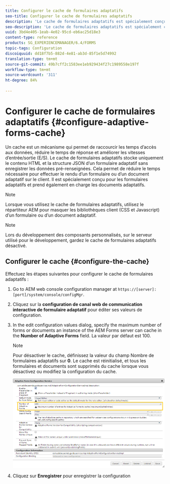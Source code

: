 ```yaml
---
title: Configurer le cache de formulaires adaptatifs
seo-title: Configurer le cache de formulaires adaptatifs
description: 'Le cache de formulaires adaptatifs est spécialement conçu pour les formulaires et documents adaptatifs. Il met en cache des formulaires et documents adaptatifs en vue de réduire le temps nécessaire pour effectuer le rendu d’un formulaire ou d’un document adaptatif sur le client. '
seo-description: 'Le cache de formulaires adaptatifs est spécialement conçu pour les formulaires et documents adaptatifs. Il met en cache des formulaires et documents adaptatifs en vue de réduire le temps nécessaire pour effectuer le rendu d’un formulaire ou d’un document adaptatif sur le client. '
uuid: 3bd4e405-1eab-4e02-95cd-eb6ac25d18e3
content-type: reference
products: SG_EXPERIENCEMANAGER/6.4/FORMS
topic-tags: Configuration
discoiquuid: dd18f7b5-882d-4e81-ab3d-85f1e5d74992
translation-type: tm+mt
source-git-commit: 49b7cff2c1583ee1eb929434f27c1989558e197f
workflow-type: tm+mt
source-wordcount: '311'
ht-degree: 84%

---
```



# Configurer le cache de formulaires adaptatifs {#configure-adaptive-forms-cache}

Un cache est un mécanisme qui permet de raccourcir les temps d’accès aux données, réduire le temps de réponse et améliorer les vitesses d’entrée/sortie (E/S). Le cache de formulaires adaptatifs stocke uniquement le contenu HTML et la structure JSON d’un formulaire adaptatif sans enregistrer les données pré-renseignées. Cela permet de réduire le temps nécessaire pour effectuer le rendu d’un formulaire ou d’un document adaptatif sur le client. Il est spécialement conçu pour les formulaires adaptatifs et prend également en charge les documents adaptatifs.

>[!NOTE]
>
>Lorsque vous utilisez le cache de formulaires adaptatifs, utilisez le répartiteur AEM pour masquer les bibliothèques client (CSS et Javascript) d’un formulaire ou d’un document adaptatif.

>[!NOTE]
>
>Lors du développement des composants personnalisés, sur le serveur utilisé pour le développement, gardez le cache de formulaires adaptatifs désactivé.

## Configurer le cache {#configure-the-cache}

Effectuez les étapes suivantes pour configurer le cache de formulaires adaptatifs :

1. Go to AEM web console configuration manager at `https://[server]:[port]/system/console/configMgr`.
1. Cliquez sur la **configuration de canal web de communication interactive de formulaire adaptatif** pour éditer ses valeurs de configuration.
1. In the edit configuration values dialog, specify the maximum number of forms or documents an instance of the AEM Forms server can cache in the **Number of Adaptive Forms** field. La valeur par défaut est 100.   

   >[!NOTE]
   >
   >Pour désactiver le cache, définissez la valeur du champ Nombre de formulaires adaptatifs sur **0**. Le cache est réinitialisé, et tous les formulaires et documents sont supprimés du cache lorsque vous désactivez ou modifiez la configuration du cache.

   ![Boîte de dialogue de configuration du cache HTML de formulaires adaptatifs](assets/cache-configuration-edit.png)

1. Cliquez sur **Enregistrer** pour enregistrer la configuration 

